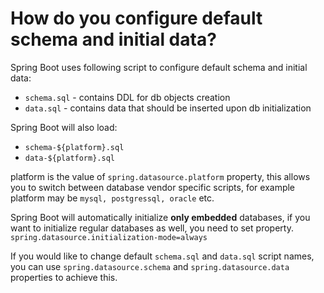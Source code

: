 # How do you configure default schema and initial data?
Spring Boot uses following script to configure default schema and initial data:
- ```schema.sql``` - contains DDL for db objects creation
- ```data.sql``` - contains data that should be inserted upon db initialization

Spring Boot will also load:
- ```schema-${platform}.sql``` 
- ```data-${platform}.sql```

platform is the value of ```spring.datasource.platform``` property, this allows you to switch between database vendor specific 
scripts, for example platform may be ```mysql, postgressql, oracle``` etc.

Spring Boot will automatically initialize **only embedded** databases, if you want to initialize regular databases as well,
you need to set property.
```spring.datasource.initialization-mode=always```

If you would like to change default ```schema.sql``` and ```data.sql``` script names, you can use ```spring.datasource.schema```
and ```spring.datasource.data``` properties to achieve this.

